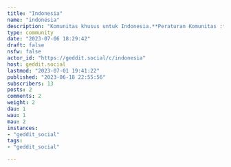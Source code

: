 ```yaml
---
title: "Indonesia" 
name: "indonesia"
description: "Komunitas khusus untuk Indonesia.**Peraturan Komunitas :*** Jangan membagikan berita palsu atau informasi yang salah.* Media tentang kekerasan atau eksplisit seksual harus ditandai sebagai konten sensitif.* Tidak boleh ada rasisme, seksisme, homofobia, transfobia, xenofobia, atau pengkastaan.* Tidak boleh ada hasutan kekerasan atau promosi ideologi kekerasan.* Tidak boleh ada harassment, dogpiling, atau doxxing pengguna lain.* Tidak boleh ada konten yang melanggar hukum di Indonesia.Diharapkan agar semua yang telah bergabung di komunitas ini dapat mengikuti peraturan komunitas yang ada."
type: community
date: "2023-07-06 18:29:42"
draft: false
nsfw: false
actor_id: "https://geddit.social/c/indonesia"
host: geddit.social
lastmod: "2023-07-01 19:41:22"
published: "2023-06-18 22:55:56"
subscribers: 13
posts: 2
comments: 2
weight: 2
dau: 1
wau: 1
mau: 2
instances:
- "geddit_social"
tags: 
- "geddit_social"

---
```

